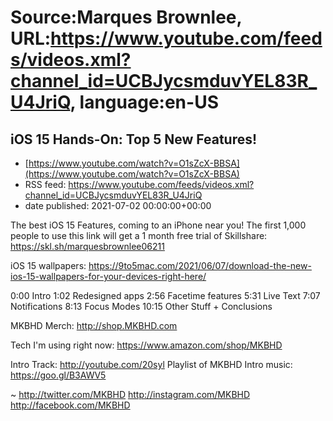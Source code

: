 # Source:Marques Brownlee, URL:https://www.youtube.com/feeds/videos.xml?channel_id=UCBJycsmduvYEL83R_U4JriQ, language:en-US

## iOS 15 Hands-On: Top 5 New Features!
 - [https://www.youtube.com/watch?v=O1sZcX-BBSA](https://www.youtube.com/watch?v=O1sZcX-BBSA)
 - RSS feed: https://www.youtube.com/feeds/videos.xml?channel_id=UCBJycsmduvYEL83R_U4JriQ
 - date published: 2021-07-02 00:00:00+00:00

The best iOS 15 Features, coming to an iPhone near you!
The first 1,000 people to use this link will get a 1 month free trial of Skillshare: https://skl.sh/marquesbrownlee06211

iOS 15 wallpapers: https://9to5mac.com/2021/06/07/download-the-new-ios-15-wallpapers-for-your-devices-right-here/

0:00 Intro
1:02 Redesigned apps
2:56 Facetime features
5:31 Live Text
7:07 Notifications
8:13 Focus Modes
10:15 Other Stuff + Conclusions

MKBHD Merch: http://shop.MKBHD.com

Tech I'm using right now: https://www.amazon.com/shop/MKBHD

Intro Track: http://youtube.com/20syl
Playlist of MKBHD Intro music: https://goo.gl/B3AWV5

~
http://twitter.com/MKBHD
http://instagram.com/MKBHD
http://facebook.com/MKBHD

